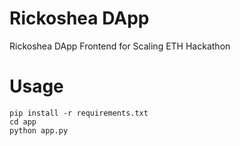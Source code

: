 # Rickoshea DApp
Rickoshea DApp Frontend for Scaling ETH Hackathon

# Usage
```
pip install -r requirements.txt
cd app
python app.py
```
